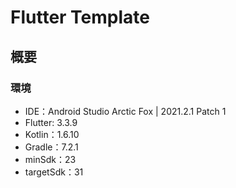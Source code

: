 # Flutter Template

## 概要

### 環境
- IDE：Android Studio Arctic Fox | 2021.2.1 Patch 1　
- Flutter: 3.3.9
- Kotlin：1.6.10
- Gradle：7.2.1
- minSdk：23
- targetSdk：31
